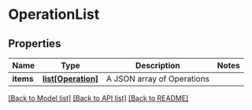 # OperationList

## Properties
Name | Type | Description | Notes
------------ | ------------- | ------------- | -------------
**items** | [**list[Operation]**](Operation.md) | A JSON array of Operations | 

[[Back to Model list]](../README.md#documentation-for-models) [[Back to API list]](../README.md#documentation-for-api-endpoints) [[Back to README]](../README.md)

